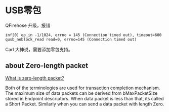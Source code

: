 USB零包
=====

QFirehose 升级，报错

	inf[0] ep_in -1/1024, errno = 145 (Connection timed out), timeout=600
	qusb_noblock_read read=0, errno=145 (Connection timed out)

Carl 大神说，需要添加零包支持。


about Zero-length packet
------

[What is zero-length packet?](https://stackoverflow.com/questions/48975323/what-is-zero-length-packet)

Both of the terminologies are used for transaction completion mechanism. The maximum size of data packets can be derived from bMaxPacketSize stored in Endpoint descriptors. When data packet is less than that, its called a Short Packet. Similarly when you can send a data packet with length Zero.


